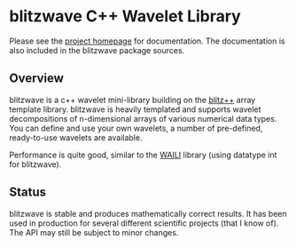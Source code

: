 blitzwave C++ Wavelet Library
=============================

Please see the [project homepage](http://oschulz.github.com/blitzwave/) for
documentation. The documentation is also included in the blitzwave package
sources.

## Overview

blitzwave is a c++ wavelet mini-library building on the
[blitz++](http://blitz.sourceforge.net/) array template library.
blitzwave is heavily templated and supports wavelet decompositions of
n-dimensional arrays of various numerical data types.
You can define and use your own wavelets, a number of pre-defined,
ready-to-use wavelets are available.

Performance is quite good, similar to the
[WAILI](http://nalag.cs.kuleuven.be/research/software/wavelets/) library
(using datatype int for blitzwave).


## Status

blitzwave is stable and produces mathematically correct results. It
has been used in production for several different scientific projects
(that I know of). The API may still be subject to minor changes.
